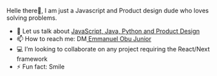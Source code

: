  Helle there👋, I am just a Javascript and Product design dude who loves solving problems.

- 💬 Let us talk about <a href=" ">JavaScript, Java, Python and Product Design</a>
- 📫 How to reach me: DM<a href="mailto:obu.junior.emmanuel@gmail.com"> Emmanuel Obu Junior</a>
- 💻 I’m looking to collaborate on any project requiring the React/Next framework
- ⚡ Fun fact: Smile

